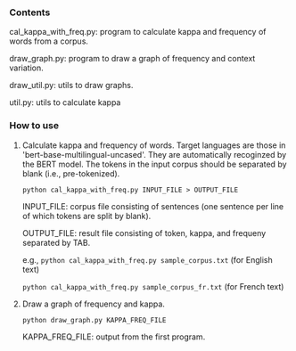 ### Contents
cal_kappa_with_freq.py: program to calculate kappa and frequency of words from a corpus.

draw_graph.py: program to draw a graph of frequency and context variation.

draw_util.py: utils to draw graphs.

util.py: utils to calculate kappa

### How to use
1. Calculate kappa and frequency of words. Target languages are those in 'bert-base-multilingual-uncased'. They are automatically recoginzed by the BERT model. The tokens in the input corpus should be separated by blank (i.e., pre-tokenized).
    
    `python cal_kappa_with_freq.py INPUT_FILE > OUTPUT_FILE`

     INPUT_FILE: corpus file consisting of sentences (one sentence per line of which tokens are split by blank).
   
     OUTPUT_FILE: result file consisting of token, kappa, and frequeny separated by TAB.
   
    e.g.,
     `python cal_kappa_with_freq.py sample_corpus.txt` (for English text) 

      `python cal_kappa_with_freq.py sample_corpus_fr.txt` (for French text)


3. Draw a graph of frequency and kappa.
   
    `python draw_graph.py KAPPA_FREQ_FILE`
   
      KAPPA_FREQ_FILE: output from the first program.
